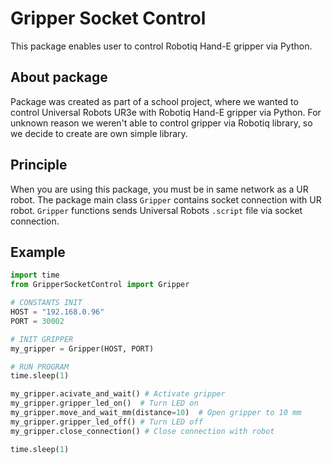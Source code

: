 # Gripper Socket Control

This package enables user to control Robotiq Hand-E gripper via Python.

## About package

Package was created as part of a school project, where we wanted to control Universal Robots UR3e with Robotiq Hand-E gripper via Python. For unknown reason we weren't able to control gripper via Robotiq library, so we decide to create are own simple library.

## Principle

When you are using this package, you must be in same network as a UR robot. The package main class `Gripper` contains socket connection with UR robot. `Gripper` functions sends Universal Robots `.script` file via socket connection.

## Example

``` python
import time
from GripperSocketControl import Gripper

# CONSTANTS INIT
HOST = "192.168.0.96"
PORT = 30002

# INIT GRIPPER
my_gripper = Gripper(HOST, PORT)

# RUN PROGRAM
time.sleep(1)

my_gripper.acivate_and_wait() # Activate gripper
my_gripper.gripper_led_on()  # Turn LED on
my_gripper.move_and_wait_mm(distance=10)  # Open gripper to 10 mm
my_gripper.gripper_led_off() # Turn LED off
my_gripper.close_connection() # Close connection with robot

time.sleep(1)
```